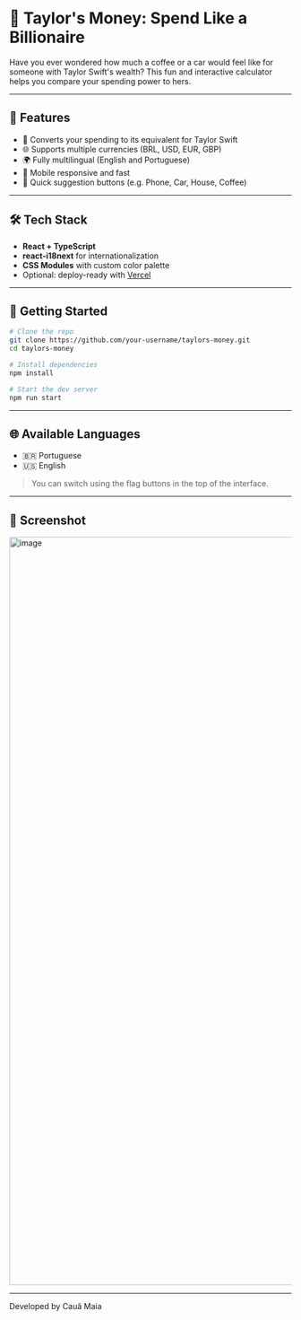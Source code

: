 # 💸 Taylor's Money: Spend Like a Billionaire

Have you ever wondered how much a coffee or a car would feel like for someone with Taylor Swift's wealth? This fun and interactive calculator helps you compare your spending power to hers.

---

## 🌟 Features

* 🧮 Converts your spending to its equivalent for Taylor Swift
* 🌐 Supports multiple currencies (BRL, USD, EUR, GBP)
* 🌍 Fully multilingual (English and Portuguese)
* 📱 Mobile responsive and fast
* 🔁 Quick suggestion buttons (e.g. Phone, Car, House, Coffee)

---

## 🛠️ Tech Stack

* **React + TypeScript**
* **react-i18next** for internationalization
* **CSS Modules** with custom color palette
* Optional: deploy-ready with [Vercel](https://vercel.com)

---

## 🚀 Getting Started

```bash
# Clone the repo
git clone https://github.com/your-username/taylors-money.git
cd taylors-money

# Install dependencies
npm install

# Start the dev server
npm run start
```

---

## 🌐 Available Languages

* 🇧🇷 Portuguese
* 🇺🇸 English

> You can switch using the flag buttons in the top of the interface.

---

## 📸 Screenshot

<img width="1334" alt="image" src="https://github.com/user-attachments/assets/2817c5b5-ad4c-473c-a9af-5b5e8ba12d6f" />


---



Developed by Cauã Maia
